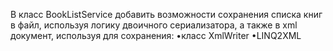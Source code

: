 В класс BookListService добавить возможности сохранения списка книг в файл, 
используя логику двоичного сериализатора, а также в xml документ, используя для сохранения:
    •класс XmlWriter
    •LINQ2XML
